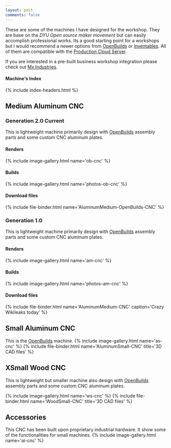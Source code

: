 ```yaml
---
layout: post
comments: false
---
```


These are some of the machines I have designed for the workshop. They are base on the *DYU Open source maker movement* but can easily accomplish professional works. Its a good starting point for a workshops but I would recommend a newer options from [OpenBuilds](https://openbuildspartstore.com/) or [Inventables](https://www.inventables.com/). All of them are compatible with the [Production Cloud Server](/open-source/#production-cloud-server).

If you are interested in a pre-built business workshop integration please check out [Mx Industries](/projects/2019-07-25-mx-industries.html).

#### Machine's Index
{% include index-headers.html %}

## Medium Aluminum CNC

### Generation 2.0 Current
This is lightweight machine primarily design with [OpenBuilds](https://openbuildspartstore.com/) assembly parts and some custom CNC aluminum plates.  
#### Renders
{% include image-gallery.html name='ob-cnc' %}
#### Builds
{% include image-gallery.html name='photos-ob-cnc' %}
#### Download files
{% include file-binder.html name='AluminumMedium-OpenBuilds-CNC' %}

### Generation 1.0
This is lightweight machine primarily design with [OpenBuilds](https://openbuildspartstore.com/) assembly parts and some custom CNC aluminum plates.  
#### Renders
{% include image-gallery.html name='am-cnc' %}
#### Builds
{% include image-gallery.html name='photos-am-cnc' %}
#### Download files
{% include file-binder.html name='AluminumMedium-CNC' caption='Crazy Wikileaks today' %}

## Small Aluminum CNC
This is the [OpenBuilds](https://openbuildspartstore.com/) machine.
{% include image-gallery.html name='as-cnc' %}
{% include file-binder.html name='AluminumSmall-CNC' title='3D CAD files' %}

## XSmall Wood CNC
This is lightweight but smaller machine also design with [OpenBuilds](https://openbuildspartstore.com/) assembly parts and some custom CNC aluminum plates.

{% include image-gallery.html name='ws-cnc' %}
{% include file-binder.html name='WoodSmall-CNC' title='3D CAD files' %}

## Accessories
This CNC has been built upon proprietary industrial hardware. It show some of the functionalities for small machines.
{% include image-gallery.html name='ai-cnc' %}
